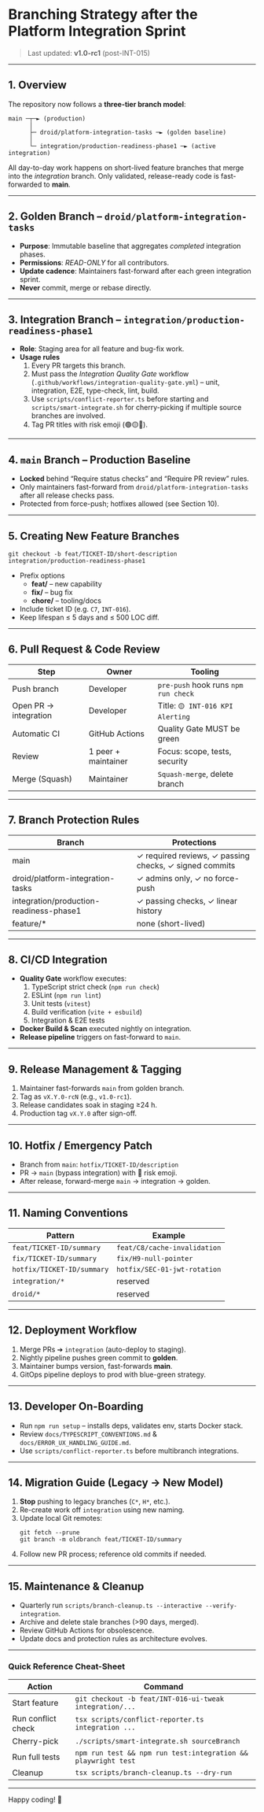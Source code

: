 # Branching Strategy after the Platform Integration Sprint

> Last updated: **v1.0-rc1** (post-INT-015)

---

## 1. Overview

The repository now follows a **three-tier branch model**:

```
main ─┬─► (production)
      │
      ├─ droid/platform-integration-tasks ─► (golden baseline)
      │
      └─ integration/production-readiness-phase1 ─► (active integration)
```

All day-to-day work happens on short-lived feature branches that merge into the *integration* branch. Only validated, release-ready code is fast-forwarded to **main**.

---

## 2. Golden Branch – `droid/platform-integration-tasks`

* **Purpose**: Immutable baseline that aggregates *completed* integration phases.  
* **Permissions**: _READ-ONLY_ for all contributors.  
* **Update cadence**: Maintainers fast-forward after each green integration sprint.  
* **Never** commit, merge or rebase directly.

---

## 3. Integration Branch – `integration/production-readiness-phase1`

* **Role**: Staging area for all feature and bug-fix work.  
* **Usage rules**
  1. Every PR targets this branch.  
  2. Must pass the _Integration Quality Gate_ workflow (`.github/workflows/integration-quality-gate.yml`) – unit, integration, E2E, type-check, lint, build.  
  3. Use `scripts/conflict-reporter.ts` before starting and `scripts/smart-integrate.sh` for cherry-picking if multiple source branches are involved.  
  4. Tag PR titles with risk emoji (🟢🟡🔴).

---

## 4. `main` Branch – Production Baseline

* **Locked** behind “Require status checks” and “Require PR review” rules.  
* Only maintainers fast-forward from `droid/platform-integration-tasks` after all release checks pass.  
* Protected from force-push; hotfixes allowed (see Section 10).

---

## 5. Creating New Feature Branches

```
git checkout -b feat/TICKET-ID/short-description integration/production-readiness-phase1
```

* Prefix options  
  * **feat/** – new capability  
  * **fix/** – bug fix  
  * **chore/** – tooling/docs  
* Include ticket ID (e.g. `C7`, `INT-016`).  
* Keep lifespan ≤ 5 days and ≤ 500 LOC diff.

---

## 6. Pull Request & Code Review

| Step | Owner | Tooling |
|------|-------|---------|
| Push branch | Developer | `pre-push` hook runs `npm run check` |
| Open PR → integration | Developer | Title: `🟡 INT-016 KPI Alerting` |
| Automatic CI | GitHub Actions | Quality Gate MUST be green |
| Review | 1 peer + maintainer | Focus: scope, tests, security |
| Merge (Squash) | Maintainer | `Squash-merge`, delete branch |

---

## 7. Branch Protection Rules

| Branch | Protections |
|--------|-------------|
| main | ✓ required reviews, ✓ passing checks, ✓ signed commits |
| droid/platform-integration-tasks | ✓ admins only, ✓ no force-push |
| integration/production-readiness-phase1 | ✓ passing checks, ✓ linear history |
| feature/* | none (short-lived) |

---

## 8. CI/CD Integration

* **Quality Gate** workflow executes:
  1. TypeScript strict check (`npm run check`)
  2. ESLint (`npm run lint`)
  3. Unit tests (`vitest`)
  4. Build verification (`vite + esbuild`)
  5. Integration & E2E tests
* **Docker Build & Scan** executed nightly on integration.
* **Release pipeline** triggers on fast-forward to `main`.

---

## 9. Release Management & Tagging

1. Maintainer fast-forwards `main` from golden branch.  
2. Tag as `vX.Y.0-rcN` (e.g., `v1.0-rc1`).  
3. Release candidates soak in staging ≥24 h.  
4. Production tag `vX.Y.0` after sign-off.

---

## 10. Hotfix / Emergency Patch

* Branch from `main`: `hotfix/TICKET-ID/description`  
* PR -> `main` (bypass integration) with 🔴 risk emoji.  
* After release, forward-merge `main` → integration → golden.

---

## 11. Naming Conventions

| Pattern | Example |
|---------|---------|
| `feat/TICKET-ID/summary` | `feat/C8/cache-invalidation` |
| `fix/TICKET-ID/summary` | `fix/H9-null-pointer` |
| `hotfix/TICKET-ID/summary` | `hotfix/SEC-01-jwt-rotation` |
| `integration/*` | reserved |
| `droid/*` | reserved |

---

## 12. Deployment Workflow

1. Merge PRs ➔ `integration` (auto-deploy to staging).  
2. Nightly pipeline pushes green commit to **golden**.  
3. Maintainer bumps version, fast-forwards **main**.  
4. GitOps pipeline deploys to prod with blue-green strategy.

---

## 13. Developer On-Boarding

* Run `npm run setup` – installs deps, validates env, starts Docker stack.  
* Review `docs/TYPESCRIPT_CONVENTIONS.md` & `docs/ERROR_UX_HANDLING_GUIDE.md`.  
* Use `scripts/conflict-reporter.ts` before multibranch integrations.

---

## 14. Migration Guide (Legacy → New Model)

1. **Stop** pushing to legacy branches (`C*`, `H*`, etc.).  
2. Re-create work off `integration` using new naming.  
3. Update local Git remotes:  
   ```
   git fetch --prune
   git branch -m oldbranch feat/TICKET-ID/summary
   ```  
4. Follow new PR process; reference old commits if needed.

---

## 15. Maintenance & Cleanup

* Quarterly run `scripts/branch-cleanup.ts --interactive --verify-integration`.  
* Archive and delete stale branches (>90 days, merged).  
* Review GitHub Actions for obsolescence.  
* Update docs and protection rules as architecture evolves.

---

### Quick Reference Cheat-Sheet

| Action | Command |
|--------|---------|
| Start feature | `git checkout -b feat/INT-016-ui-tweak integration/...` |
| Run conflict check | `tsx scripts/conflict-reporter.ts integration ...` |
| Cherry-pick | `./scripts/smart-integrate.sh sourceBranch` |
| Run full tests | `npm run test && npm run test:integration && playwright test` |
| Cleanup | `tsx scripts/branch-cleanup.ts --dry-run` |

---

Happy coding! 🚀

